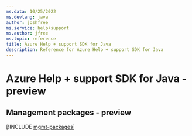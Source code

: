 ```yaml
---
ms.data: 10/25/2022
ms.devlang: java
author: joshfree
ms.service: help+support
ms.author: jfree
ms.topic: reference
title: Azure Help + support SDK for Java
description: Reference for Azure Help + support SDK for Java
---
```

# Azure Help + support SDK for Java - preview

## Management packages - preview
[!INCLUDE [mgmt-packages](help-+-support-mgmt-index.md)]